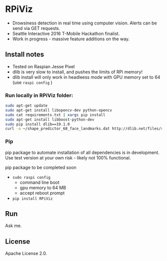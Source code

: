
# RPiViz

* Drowsiness detection in real time using computer vision. Alerts can be send via GET requests.
* Seattle Interactive 2016 T-Mobile Hackathon finalist.
* Work in progress - massive feature additions on the way.

## Install notes
* Tested on Raspian Jesse Pixel
* dlib is very slow to install, and pushes the limits of RPi memory!
* dlib install will only work in headleess mode with GPU memory set to 64  (use ``` raspi config ``` )

### Run locally in RPiViz folder:
```bash
sudo apt-get update
sudo apt-get install libopencv-dev python-opencv
sudo cat requirements.txt | xargs pip install
sudo apt-get install libboost-python-dev
sudo pip install dlib==19.1.0
curl -o ~/shape_predictor_68_face_landmarks.dat http://dlib.net/files/shape_predictor_68_face_landmarks.dat.bz2 | bzip2 -d shape_predictor_68_face_landmarks.dat.bz2
```

### Pip
pip package to automate installation of all dependencies is in development.
Use test version at your own risk  - likely not 100% functional. 

pip package to be completed soon

* ``` sudo raspi config ```
  * command line boot
  *  gpu memory to 64 MB
  * accept reboot prompt
* ``` pip install RPiViz ```


## Run
Ask me.

## License 
Apache License 2.0.
